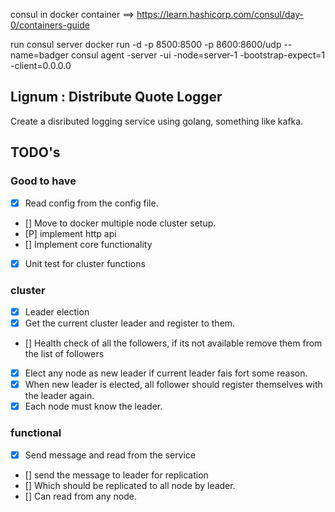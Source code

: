 consul in docker container  ==> https://learn.hashicorp.com/consul/day-0/containers-guide

run consul server
docker run -d -p 8500:8500 -p 8600:8600/udp --name=badger consul agent -server -ui -node=server-1 -bootstrap-expect=1 -client=0.0.0.0

## Lignum : Distribute Quote Logger

Create a disributed logging service using golang, something like kafka.

## TODO's

### Good to have
 - [X] Read config from the config file.
 - [] Move to docker multiple node cluster setup.
 - [P] implement http api 
 - [] Implement core functionality
 - [X] Unit test for cluster functions
 
### cluster 
 - [X] Leader election
 - [X] Get the current cluster leader and register to them.
 - [] Health check of all the followers, if its not available remove them from the list of followers
 - [X] Elect any node as new leader if current leader fais fort some reason.
 - [X] When new leader is elected, all follower should register themselves with the leader again.
 - [X] Each node must know the leader.

### functional
  - [X] Send message and read from the service
  - [] send the message to leader for replication
  - [] Which should be replicated to all node by leader.
  - [] Can read from any node.


